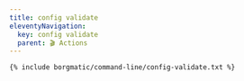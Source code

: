 ```yaml
---
title: config validate
eleventyNavigation:
  key: config validate
  parent: 🎬 Actions
---
```


```bash
{% include borgmatic/command-line/config-validate.txt %}
```
